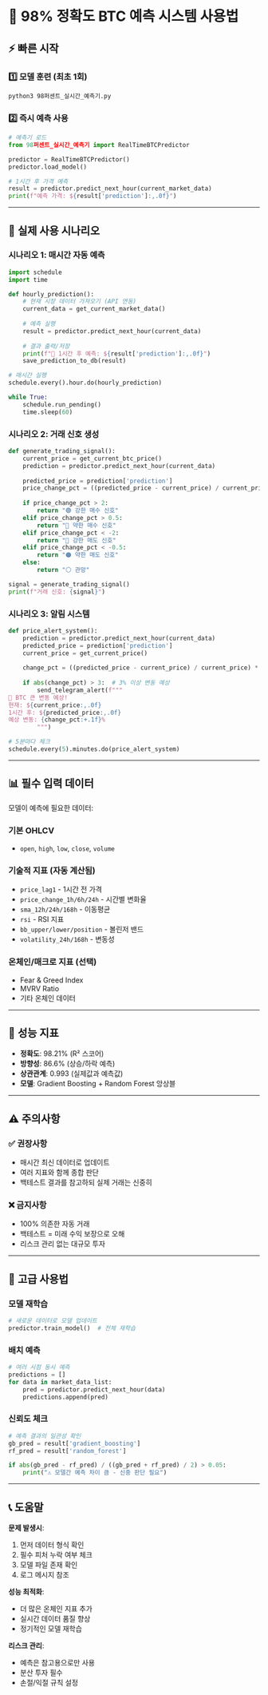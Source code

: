 # 🎯 98% 정확도 BTC 예측 시스템 사용법

## ⚡ 빠른 시작

### 1️⃣ 모델 훈련 (최초 1회)
```bash
python3 98퍼센트_실시간_예측기.py
```

### 2️⃣ 즉시 예측 사용
```python
# 예측기 로드
from 98퍼센트_실시간_예측기 import RealTimeBTCPredictor

predictor = RealTimeBTCPredictor()
predictor.load_model()

# 1시간 후 가격 예측
result = predictor.predict_next_hour(current_market_data)
print(f"예측 가격: ${result['prediction']:,.0f}")
```

---

## 🔧 실제 사용 시나리오

### **시나리오 1: 매시간 자동 예측**
```python
import schedule
import time

def hourly_prediction():
    # 현재 시장 데이터 가져오기 (API 연동)
    current_data = get_current_market_data()
    
    # 예측 실행
    result = predictor.predict_next_hour(current_data)
    
    # 결과 출력/저장
    print(f"🎯 1시간 후 예측: ${result['prediction']:,.0f}")
    save_prediction_to_db(result)

# 매시간 실행
schedule.every().hour.do(hourly_prediction)

while True:
    schedule.run_pending()
    time.sleep(60)
```

### **시나리오 2: 거래 신호 생성**
```python
def generate_trading_signal():
    current_price = get_current_btc_price()
    prediction = predictor.predict_next_hour(current_data)
    
    predicted_price = prediction['prediction']
    price_change_pct = ((predicted_price - current_price) / current_price) * 100
    
    if price_change_pct > 2:
        return "🟢 강한 매수 신호"
    elif price_change_pct > 0.5:
        return "🔵 약한 매수 신호"  
    elif price_change_pct < -2:
        return "🔴 강한 매도 신호"
    elif price_change_pct < -0.5:
        return "🟠 약한 매도 신호"
    else:
        return "⚪ 관망"

signal = generate_trading_signal()
print(f"거래 신호: {signal}")
```

### **시나리오 3: 알림 시스템**
```python
def price_alert_system():
    prediction = predictor.predict_next_hour(current_data)
    predicted_price = prediction['prediction']
    current_price = get_current_price()
    
    change_pct = ((predicted_price - current_price) / current_price) * 100
    
    if abs(change_pct) > 3:  # 3% 이상 변동 예상
        send_telegram_alert(f"""
🚨 BTC 큰 변동 예상!
현재: ${current_price:,.0f}
1시간 후: ${predicted_price:,.0f}
예상 변동: {change_pct:+.1f}%
        """)

# 5분마다 체크
schedule.every(5).minutes.do(price_alert_system)
```

---

## 📊 필수 입력 데이터

모델이 예측에 필요한 데이터:

### **기본 OHLCV**
- `open`, `high`, `low`, `close`, `volume`

### **기술적 지표** (자동 계산됨)
- `price_lag1` - 1시간 전 가격
- `price_change_1h/6h/24h` - 시간별 변화율
- `sma_12h/24h/168h` - 이동평균
- `rsi` - RSI 지표
- `bb_upper/lower/position` - 볼린저 밴드
- `volatility_24h/168h` - 변동성

### **온체인/매크로 지표** (선택)
- Fear & Greed Index
- MVRV Ratio  
- 기타 온체인 데이터

---

## 🎯 성능 지표

- **정확도**: 98.21% (R² 스코어)
- **방향성**: 86.6% (상승/하락 예측)
- **상관관계**: 0.993 (실제값과 예측값)
- **모델**: Gradient Boosting + Random Forest 앙상블

---

## ⚠️ 주의사항

### **✅ 권장사항**
- 매시간 최신 데이터로 업데이트
- 여러 지표와 함께 종합 판단
- 백테스트 결과를 참고하되 실제 거래는 신중히

### **❌ 금지사항**  
- 100% 의존한 자동 거래
- 백테스트 = 미래 수익 보장으로 오해
- 리스크 관리 없는 대규모 투자

---

## 🔧 고급 사용법

### **모델 재학습**
```python
# 새로운 데이터로 모델 업데이트
predictor.train_model()  # 전체 재학습
```

### **배치 예측**
```python
# 여러 시점 동시 예측
predictions = []
for data in market_data_list:
    pred = predictor.predict_next_hour(data)
    predictions.append(pred)
```

### **신뢰도 체크**
```python
# 예측 결과의 일관성 확인
gb_pred = result['gradient_boosting']
rf_pred = result['random_forest']

if abs(gb_pred - rf_pred) / ((gb_pred + rf_pred) / 2) > 0.05:
    print("⚠️ 모델간 예측 차이 큼 - 신중 판단 필요")
```

---

## 📞 도움말

**문제 발생시**:
1. 먼저 데이터 형식 확인
2. 필수 피처 누락 여부 체크  
3. 모델 파일 존재 확인
4. 로그 메시지 참조

**성능 최적화**:
- 더 많은 온체인 지표 추가
- 실시간 데이터 품질 향상
- 정기적인 모델 재학습

**리스크 관리**:
- 예측은 참고용으로만 사용
- 분산 투자 필수
- 손절/익절 규칙 설정